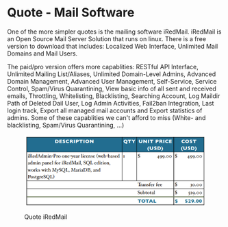 # Quote - Mail Software

One of the more simpler quotes is the mailing software iRedMail. iRedMail is an Open Source Mail Server Solution that runs on linux. There is a free version to download that includes: Localized Web Interface, Unlimited Mail Domains and Mail Users.

The paid/pro version offers more capablities: RESTful API Interface, Unlimited Mailing List/Aliases, Unlimited Domain-Level Admins, Advanced Domain Management, Advanced User Management, Self-Service, Service Control, Spam/Virus Quarantining, View basic info of all sent and received emails, Throttling, Whitelisting, Blacklisting, Searching Account, Log Maildir Path of Deleted Dail User, Log Admin Activities, Fail2ban Integration, Last login track, Export all managed mail accounts and Export statistics of admins. Some of these capablities we can't afford to miss (White- and blacklisting, Spam/Virus Quarantining, ...)

<figure><img src="../.gitbook/assets/Quote_iRedMail.png" alt=""><figcaption><p>Quote iRedMail</p></figcaption></figure>
